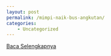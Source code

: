 ```yaml
---
layout: post
permalink: /mimpi-naik-bus-angkutan/
categories:
    - Uncategorized
---
```


[Baca Selengkapnya](/09)